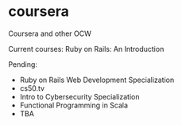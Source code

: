 # coursera
Coursera and other OCW

Current courses:
Ruby on Rails: An Introduction

Pending: 
  - Ruby on Rails Web Development Specialization 
  - cs50.tv
  - Intro to Cybersecurity Specialization
  - Functional Programming in Scala
  - TBA
  
